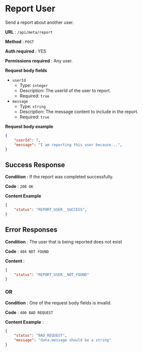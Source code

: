# Report User

Send a report about another user.

**URL** : `/api/meta/report`

**Method** : `POST`

**Auth required** : YES

**Permissions required** : Any user.

**Request body fields**

* `userId`
  * Type: `integer`
  * Description: The userId of the user to report.
  * Required: `true`
* `message`
  * Type: `string`
  * Description: The message content to include in the report.
  * Required: `true`

**Request body example**

```json
{
	"userId": 7,
	"message": "I am reporting this user because...",
}
```

## Success Response

**Condition** : If the report was completed successfully.

**Code** : `200 OK`

**Content Example**

```json
{
    "status": "REPORT_USER__SUCCESS",
}
```

## Error Responses

**Condition** : The user that is being reported does not exist

**Code** : `404 NOT FOUND`

**Content** :
```json
{
    "status": "REPORT_USER__NOT_FOUND"
}
```

### OR

**Condition** : One of the request body fields is invalid.

**Code** : `400 BAD REQUEST`

**Content Example** :
```json
{
    "status": "BAD_REQUEST",
    "message": "data.message should be a string"
}
```

